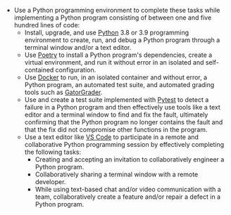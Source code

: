 - Use a Python programming environment to complete these tasks while
  implementing a Python program consisting of between one and five hundred
  lines of code:
    - Install, upgrade, and use [Python](https://www.python.org/) 3.8 or 3.9
      programming environment to create, run, and debug a Python program through
      a terminal window and/or a text editor.
    - Use [Poetry](https://python-poetry.org/) to install a Python program's
      dependencies, create a virtual environment, and run it without error in an
      isolated and self-contained configuration.
    - Use [Docker](https://www.docker.com/) to run, in an isolated container and
      without error, a Python program, an automated test suite, and automated
      grading tools such as
      [GatorGrader](https://github.com/GatorEducator/gatorgrader).
    - Use and create a test suite implemented with
      [Pytest](https://docs.pytest.org/) to detect a failure in a Python program
      and then effectively use tools like a text editor and a terminal window to
      find and fix the fault, ultimately confirming that the Python program no
      longer contains the fault and that the fix did not compromise other
      functions in the program.
    - Use a text editor like [VS Code](https://code.visualstudio.com/) to
      participate in a remote and collaborative Python programming session by
      effectively completing the following tasks:
        - Creating and accepting an invitation to collaboratively engineer
          a Python program.
        - Collaboratively sharing a terminal window with a remote developer.
        - While using text-based chat and/or video communication with a team,
          collaboratively create a feature and/or repair a defect in a Python
          program.

